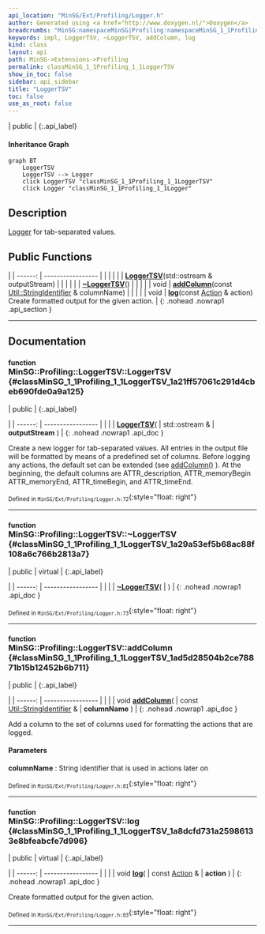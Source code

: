 ```yaml
---
api_location: "MinSG/Ext/Profiling/Logger.h"
author: Generated using <a href="http://www.doxygen.nl/">Doxygen</a>
breadcrumbs: "MinSG:namespaceMinSG|Profiling:namespaceMinSG_1_1Profiling"
keywords: impl, LoggerTSV, ~LoggerTSV, addColumn, log
kind: class
layout: api
path: MinSG->Extensions->Profiling
permalink: classMinSG_1_1Profiling_1_1LoggerTSV
show_in_toc: false
sidebar: api_sidebar
title: "LoggerTSV"
toc: false
use_as_root: false
---
```


| public |
{:.api_label}

#### Inheritance Graph

```mermaid
graph BT
	LoggerTSV
	LoggerTSV --> Logger
	click LoggerTSV "classMinSG_1_1Profiling_1_1LoggerTSV"
	click Logger "classMinSG_1_1Profiling_1_1Logger"
```

## Description

[Logger](classMinSG_1_1Profiling_1_1Logger) for tab-separated values.



## Public Functions

|
| ------: | ----------------- |
|  | |
|  | **[LoggerTSV](#classMinSG_1_1Profiling_1_1LoggerTSV_1a21ff57061c291d4cbeb690fde0a9a125)**(std::ostream & outputStream) |
|  | |
|  | **[~LoggerTSV](#classMinSG_1_1Profiling_1_1LoggerTSV_1a29a53ef5b68ac88f108a6c766b2813a7)**() |
|  | |
| void | **[addColumn](#classMinSG_1_1Profiling_1_1LoggerTSV_1ad5d28504b2ce78871b15b12452b6b711)**(const [Util::StringIdentifier](classUtil_1_1StringIdentifier) & columnName) |
|  | |
| void | **[log](#classMinSG_1_1Profiling_1_1LoggerTSV_1a8dcfd731a25986133e8bfeabcfe7d996)**(const [Action](namespaceMinSG_1_1Profiling#namespaceMinSG_1_1Profiling_1a2610f94fd11c50fc69d1dd2f977c63d7) & action) <br/> Create formatted output for the given action. |
{: .nohead .nowrap1 .api_section }


-------------------------------------------------------------------

## Documentation

### <small>function</small><br/> MinSG::Profiling::LoggerTSV::LoggerTSV {#classMinSG_1_1Profiling_1_1LoggerTSV_1a21ff57061c291d4cbeb690fde0a9a125}

| public |
{:.api_label}

|
| ------: | ----------------- |
|  |
|  **[LoggerTSV](#classMinSG_1_1Profiling_1_1LoggerTSV_1a21ff57061c291d4cbeb690fde0a9a125)**( | std::ostream & | **outputStream** ) |
{: .nohead .nowrap1 .api_doc }



Create a new logger for tab-separated values. All entries in the output file will be formatted by means of a predefined set of columns. Before logging any actions, the default set can be extended (see [addColumn()](classMinSG_1_1Profiling_1_1LoggerTSV#classMinSG_1_1Profiling_1_1LoggerTSV_1ad5d28504b2ce78871b15b12452b6b711) ). At the beginning, the default columns are ATTR_description, ATTR_memoryBegin ATTR_memoryEnd, ATTR_timeBegin, and ATTR_timeEnd.



<sub>Defined in `MinSG/Ext/Profiling/Logger.h:72`</sub>{:style="float: right"}

-------------------------------------------------------------------

### <small>function</small><br/> MinSG::Profiling::LoggerTSV::~LoggerTSV {#classMinSG_1_1Profiling_1_1LoggerTSV_1a29a53ef5b68ac88f108a6c766b2813a7}

| public | virtual |
{:.api_label}

|
| ------: | ----------------- |
|  |
|  **[~LoggerTSV](#classMinSG_1_1Profiling_1_1LoggerTSV_1a29a53ef5b68ac88f108a6c766b2813a7)**( |  ) |
{: .nohead .nowrap1 .api_doc }





<sub>Defined in `MinSG/Ext/Profiling/Logger.h:73`</sub>{:style="float: right"}

-------------------------------------------------------------------

### <small>function</small><br/> MinSG::Profiling::LoggerTSV::addColumn {#classMinSG_1_1Profiling_1_1LoggerTSV_1ad5d28504b2ce78871b15b12452b6b711}

| public |
{:.api_label}

|
| ------: | ----------------- |
|  |
| void **[addColumn](#classMinSG_1_1Profiling_1_1LoggerTSV_1ad5d28504b2ce78871b15b12452b6b711)**( | const [Util::StringIdentifier](classUtil_1_1StringIdentifier) & | **columnName** ) |
{: .nohead .nowrap1 .api_doc }



Add a column to the set of columns used for formatting the actions that are logged.


#### Parameters
**columnName**
:  String identifier that is used in actions later on







<sub>Defined in `MinSG/Ext/Profiling/Logger.h:81`</sub>{:style="float: right"}

-------------------------------------------------------------------

### <small>function</small><br/> MinSG::Profiling::LoggerTSV::log {#classMinSG_1_1Profiling_1_1LoggerTSV_1a8dcfd731a25986133e8bfeabcfe7d996}

| public | virtual |
{:.api_label}

|
| ------: | ----------------- |
|  |
| void **[log](#classMinSG_1_1Profiling_1_1LoggerTSV_1a8dcfd731a25986133e8bfeabcfe7d996)**( | const [Action](namespaceMinSG_1_1Profiling#namespaceMinSG_1_1Profiling_1a2610f94fd11c50fc69d1dd2f977c63d7) & | **action** ) |
{: .nohead .nowrap1 .api_doc }

Create formatted output for the given action.





<sub>Defined in `MinSG/Ext/Profiling/Logger.h:83`</sub>{:style="float: right"}

-------------------------------------------------------------------

